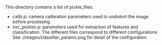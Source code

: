 
This directory contains a list of pickle_files:
- calib.p: camera calibration parameters used to undistort the image before processing
- svc_picklex.p: parameters used for extraction of features and classification. The different files correspond to different configurations
  See ./images/classifier_params.png for detail of the configuration

